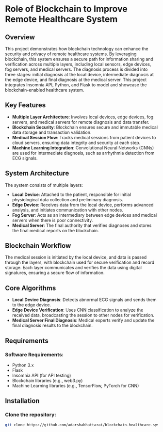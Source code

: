 # Role of Blockchain to Improve Remote Healthcare System

## Overview
This project demonstrates how blockchain technology can enhance the security and privacy of remote healthcare systems. By leveraging blockchain, this system ensures a secure path for information sharing and verification across multiple layers, including local sensors, edge devices, fog servers, and medical servers. The diagnosis process is divided into three stages: initial diagnosis at the local device, intermediate diagnosis at the edge device, and final diagnosis at the medical server. This project integrates Insomnia API, Python, and Flask to model and showcase the blockchain-enabled healthcare system.

## Key Features
- **Multiple Layer Architecture**: Involves local devices, edge devices, fog servers, and medical servers for remote diagnosis and data transfer.
- **Blockchain Security**: Blockchain ensures secure and immutable medical data storage and transaction validation.
- **Medical Session Flow**: Tracks medical sessions from patient devices to cloud servers, ensuring data integrity and security at each step.
- **Machine Learning Integration**: Convolutional Neural Networks (CNNs) are used for intermediate diagnosis, such as arrhythmia detection from ECG signals.

## System Architecture
The system consists of multiple layers:
- **Local Device**: Attached to the patient, responsible for initial physiological data collection and preliminary diagnosis.
- **Edge Device**: Receives data from the local device, performs advanced analysis, and initiates communication with other nodes.
- **Fog Server**: Acts as an intermediary between edge devices and medical servers when there is poor connectivity.
- **Medical Server**: The final authority that verifies diagnoses and stores the final medical reports on the blockchain.

## Blockchain Workflow
The medical session is initiated by the local device, and data is passed through the layers, with blockchain used for secure verification and record storage. Each layer communicates and verifies the data using digital signatures, ensuring a secure flow of information.

## Core Algorithms
- **Local Device Diagnosis**: Detects abnormal ECG signals and sends them to the edge device.
- **Edge Device Verification**: Uses CNN classification to analyze the received data, broadcasting the session to other nodes for verification.
- **Medical Server Final Diagnosis**: Medical experts verify and update the final diagnosis results to the blockchain.

## Requirements
### Software Requirements:
- Python 3.x
- Flask
- Insomnia API (for API testing)
- Blockchain libraries (e.g., web3.py)
- Machine Learning libraries (e.g., TensorFlow, PyTorch for CNN)

## Installation
### Clone the repository:
```bash
git clone https://github.com/adarshabhattarai/blockchain-healthcare-system.git
